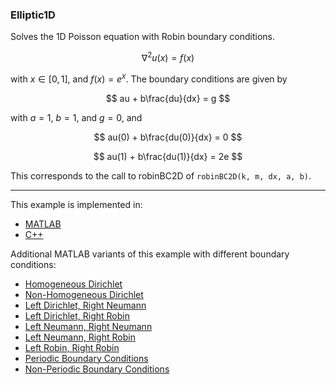 ### Elliptic1D

Solves the 1D Poisson equation with Robin boundary conditions.

$$
\nabla^2 u(x) = f(x)
$$

with $x\in[0,1]$, and $f(x) =e^x$. The boundary conditions are given by

$$
au + b\frac{du}{dx} = g
$$

with $a=1$, $b=1$, and $g=0$, and

$$
au(0) + b\frac{du(0)}{dx} = 0
$$

$$
au(1) + b\frac{du(1)}{dx} = 2e
$$

This corresponds to the call to robinBC2D of `robinBC2D(k, m, dx, a, b)`.

---

This example is implemented in:
- [MATLAB](https://github.com/csrc-sdsu/mole/blob/main/examples/matlab/Elliptic/1D/elliptic1D.m)
- [C++](https://github.com/csrc-sdsu/mole/blob/main/examples/cpp/Elliptic/1D/elliptic1D.cpp)

Additional MATLAB variants of this example with different boundary conditions:
- [Homogeneous Dirichlet](https://github.com/csrc-sdsu/mole/blob/main/examples/matlab/Elliptic/1D/elliptic1DHomogeneousDirichlet.m)
- [Non-Homogeneous Dirichlet](https://github.com/csrc-sdsu/mole/blob/main/examples/matlab/Elliptic/1D/elliptic1DNonHomogeneousDirichlet.m)
- [Left Dirichlet, Right Neumann](https://github.com/csrc-sdsu/mole/blob/main/examples/matlab/Elliptic/1D/elliptic1DLeftDirichletRightNeumann.m)
- [Left Dirichlet, Right Robin](https://github.com/csrc-sdsu/mole/blob/main/examples/matlab/Elliptic/1D/elliptic1DLeftDirichletRightRobin.m)
- [Left Neumann, Right Neumann](https://github.com/csrc-sdsu/mole/blob/main/examples/matlab/Elliptic/1D/elliptic1DLeftNeumannRightNeumann.m)
- [Left Neumann, Right Robin](https://github.com/csrc-sdsu/mole/blob/main/examples/matlab/Elliptic/1D/elliptic1DLeftNeumannRightRobin.m)
- [Left Robin, Right Robin](https://github.com/csrc-sdsu/mole/blob/main/examples/matlab/Elliptic/1D/elliptic1DLeftRobinRightRobin.m)
- [Periodic Boundary Conditions](https://github.com/csrc-sdsu/mole/blob/main/examples/matlab/Elliptic/1D/elliptic1DPeriodicBC.m)
- [Non-Periodic Boundary Conditions](https://github.com/csrc-sdsu/mole/blob/main/examples/matlab/Elliptic/1D/elliptic1DNonPeriodicBC.m)